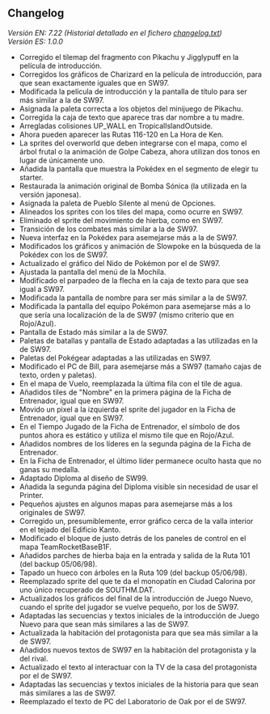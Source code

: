 ## Changelog

*Versión EN: 7.22 (Historial detallado en el fichero [changelog.txt](changelog.txt))*  
*Versión ES: 1.0.0*

- Corregido el tilemap del fragmento con Pikachu y Jigglypuff en la película de introducción.
- Corregidos los gráficos de Charizard en la película de introducción, para que sean exactamente iguales que en SW97.
- Modificada la película de introducción y la pantalla de título para ser más similar a la de SW97.
- Asignada la paleta correcta a los objetos del minijuego de Pikachu.
- Corregida la caja de texto que aparece tras dar nombre a tu madre.
- Arregladas colisiones UP_WALL en TropicalIslandOutside.
- Ahora pueden aparecer las Rutas 116-120 en La Hora de Ken.
- La sprites del overworld que deben integrarse con el mapa, como el árbol frutal o la animación de Golpe Cabeza, ahora utilizan dos tonos en lugar de únicamente uno.
- Añadida la pantalla que muestra la Pokédex en el segmento de elegir tu starter.
- Restaurada la animación original de Bomba Sónica (la utilizada en la versión japonesa).
- Asignada la paleta de Pueblo Silente al menú de Opciones.
- Alineados los sprites con los tiles del mapa, como ocurre en SW97.
- Eliminado el sprite del movimiento de hierba, como en SW97.
- Transición de los combates más similar a la de SW97.
- Nueva interfaz en la Pokédex para asemejarse más a la de SW97.
- Modificados los gráficos y animación de Slowpoke en la búsqueda de la Pokédex con los de SW97.
- Actualizado el gráfico del Nido de Pokémon por el de SW97.
- Ajustada la pantalla del menú de la Mochila.
- Modificado el parpadeo de la flecha en la caja de texto para que sea igual a SW97.
- Modificada la pantalla de nombre para ser más similar a la de SW97.
- Modificada la pantalla del equipo Pokémon para asemejarse más a lo que sería una localización de la de SW97 (mismo criterio que en Rojo/Azul). 
- Pantalla de Estado más similar a la de SW97.
- Paletas de batallas y pantalla de Estado adaptadas a las utilizadas en la de SW97.
- Paletas del Pokégear adaptadas a las utilizadas en SW97.
- Modificado el PC de Bill, para asemejarse más a SW97 (tamaño cajas de texto, orden y paletas).
- En el mapa de Vuelo, reemplazada la última fila con el tile de agua.
- Añadidos tiles de "Nombre" en la primera página de la Ficha de Entrenador, igual que en SW97.
- Movido un pixel a la izquierda el sprite del jugador en la Ficha de Entrenador, igual que en SW97.
- En el Tiempo Jugado de la Ficha de Entrenador, el símbolo de dos puntos ahora es estático y utiliza el mismo tile que en Rojo/Azul.
- Añadidos nombres de los líderes en la segunda página de la Ficha de Entrenador.
- En la Ficha de Entrenador, el último líder permanece oculto hasta que no ganas su medalla.
- Adaptado Diploma al diseño de SW99.
- Añadida la segunda página del Diploma visible sin necesidad de usar el Printer.
- Pequeños ajustes en algunos mapas para asemejarse más a los originales de SW97.
- Corregido un, presumiblemente, error gráfico cerca de la valla interior en el tejado del Edificio Kanto.
- Modificado el bloque de justo detrás de los paneles de control en el mapa TeamRocketBaseB1F.
- Añadidos parches de hierba baja en la entrada y salida de la Ruta 101 (del backup 05/06/98).
- Tapado un hueco con árboles en la Ruta 109 (del backup 05/06/98).
- Reemplazado sprite del que te da el monopatín en Ciudad Calorina por uno único recuperado de SOUTHM.DAT.
- Actualizados los gráficos del final de la introducción de Juego Nuevo, cuando el sprite del jugador se vuelve pequeño, por los de SW97.
- Adaptadas las secuencias y textos iniciales de la introducción de Juego Nuevo para que sean más similares a las de SW97.
- Actualizada la habitación del protagonista para que sea más similar a la de SW97.
- Añadidos nuevos textos de SW97 en la habitación del protagonista y la del rival.
- Actualizado el texto al interactuar con la TV de la casa del protagonista por el de SW97.
- Adaptadas las secuencias y textos iniciales de la historia para que sean más similares a las de SW97.
- Reemplazado el texto de PC del Laboratorio de Oak por el de SW97.